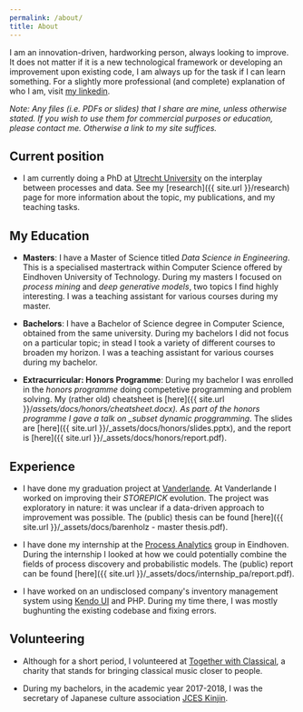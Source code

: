 ```yaml
---
permalink: /about/
title: About
---
```


I am an innovation-driven, hardworking person, always looking to improve.
It does not matter if it is a new technological framework or developing an improvement upon existing code, I am always up for the task if I can learn something.
For a slightly more professional (and complete) explanation of who I am, visit [my linkedin](https://www.linkedin.com/in/dbarenholz/).

_Note: Any files (i.e. PDFs or slides) that I share are mine, unless otherwise stated._
_If you wish to use them for commercial purposes or education, please contact me._
_Otherwise a link to my site suffices._

## Current position

- I am currently doing a PhD at [Utrecht University](https://www.uu.nl/staff/dbarenholz) on the interplay between processes and data.
  See my [research]({{ site.url }}/research) page for more information about the topic, my publications, and my teaching tasks.

## My Education

- **Masters**: I have a Master of Science titled _Data Science in Engineering_.
  This is a specialised mastertrack within Computer Science offered by Eindhoven University of Technology.
  During my masters I focused on _process mining_ and _deep generative models_, two topics I find highly interesting.
  I was a teaching assistant for various courses during my master.

- **Bachelors**: I have a Bachelor of Science degree in Computer Science, obtained from the same university.
  During my bachelors I did not focus on a particular topic; in stead I took a variety of different courses to broaden my horizon.
  I was a teaching assistant for various courses during my bachelor.

- **Extracurricular: Honors Programme**: During my bachelor I was enrolled in the _honors programme_ doing competetive programming and problem solving.
  My (rather old) cheatsheet is [here]({{ site.url }}/_assets/docs/honors/cheatsheet.docx).
  As part of the honors programme I gave a talk on \_subset dynamic proggramming_.
  The slides are [here]({{ site.url }}/\_assets/docs/honors/slides.pptx), and the report is [here]({{ site.url }}/\_assets/docs/honors/report.pdf).

## Experience

- I have done my graduation project at [Vanderlande](https://www.vanderlande.com/).
  At Vanderlande I worked on improving their _STOREPICK_ evolution.
  The project was exploratory in nature: it was unclear if a data-driven approach to improvement was possible.
  The (public) thesis can be found [here]({{ site.url }}/\_assets/docs/barenholz - master thesis.pdf).

- I have done my internship at the [Process Analytics](https://pa.win.tue.nl/) group in Eindhoven.
  During the internship I looked at how we could potentially combine the fields of process discovery and probabilistic models.
  The (public) report can be found [here]({{ site.url }}/\_assets/docs/internship_pa/report.pdf).

- I have worked on an undisclosed company's inventory management system using [Kendo UI](https://www.telerik.com/kendo-ui) and PHP.
  During my time there, I was mostly bughunting the existing codebase and fixing errors.

## Volunteering

- Although for a short period, I volunteered at [Together with Classical](https://www.togetherwithclassical.org/), a charity that stands for bringing classical music closer to people.

- During my bachelors, in the academic year 2017-2018, I was the secretary of Japanese culture association [JCES Kinjin](https://kinjin.nl/).
